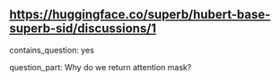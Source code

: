 ## https://huggingface.co/superb/hubert-base-superb-sid/discussions/1

contains_question: yes

question_part: Why do we return attention mask?